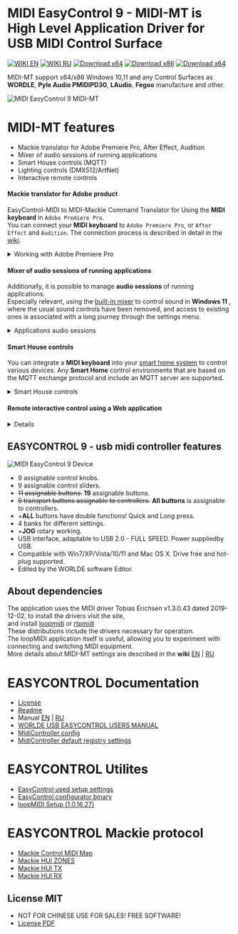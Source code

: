 # MIDI EasyControl 9 - MIDI-MT is High Level Application Driver for USB MIDI Control Surface

[![WIKI EN](https://img.shields.io/badge/wiki-EN-success)](https://claudiacoord.github.io/MIDI-MT/docs/EN/) 
[![WIKI RU](https://img.shields.io/badge/wiki-RU-success)](https://claudiacoord.github.io/MIDI-MT/docs/RU/) 
[![Download x64](https://img.shields.io/badge/Download-x64-brightgreen.svg?style=flat-square)](https://github.com/ClaudiaCoord/MIDI-EasyControl-to-Mackie-translator-for-Premiere-Pro/releases/download/1.0.6.4/MIDIMT_x64.msi) 
[![Download x86](https://img.shields.io/badge/Download-x86-brightgreen.svg?style=flat-square)](https://github.com/ClaudiaCoord/MIDI-EasyControl-to-Mackie-translator-for-Premiere-Pro/releases/download/1.0.6.4/MIDIMT_x86.msi) 
[![Download x64](https://img.shields.io/badge/Download-x64%2Fportable-brightgreen.svg?style=flat-square)](https://github.com/ClaudiaCoord/MIDI-EasyControl-to-Mackie-translator-for-Premiere-Pro/releases/download/1.0.6.4/MIDIMT_x64_Portable.zip)  

MIDI-MT support x64/x86 Windows 10,11 and any Control Surfaces as **WORDLE**, **Pyle Audio PMIDIPD30**, **LAudio**, **Fegoo** manufacture and other.  

![MIDI EasyControl 9 MIDI-MT](https://claudiacoord.github.io/MIDI-EasyControl-to-Mackie-translator-for-Premiere-Pro/Images/web-logo.png)  

# MIDI-MT features

* Mackie translator for Adobe Premiere Pro, After Effect, Audition
* Mixer of audio sessions of running applications
* Smart House controls (MQTT)
* Lighting controls (DMX512/ArtNet)
* Interactive remote controls

#### Mackie translator for Adobe product

EasyControl-MIDI to MIDI-Mackie Command Translator for Using the **MIDI keyboard** in `Adobe Premiere Pro`.  
You can connect your **MIDI keyboard** to `Adobe Premiere Pro`, or `After Effect` and `Audition`. The connection process is described in detail in the [wiki](https://github.com/ClaudiaCoord/MIDI-EasyControl-to-Mackie-translator-for-Premiere-Pro/wiki/EN-Settings-Premiere-Pro).

<details>
    <summary> Working with Adobe Premiere Pro </summary>
    Setting up «Premiere Pro» comes down to selecting a MIDI controller from the «Control Surface» submenu in the «Setup» menu.
    You will only have to assign actions to the functions attached to the controller buttons.
</details>

#### Mixer of audio sessions of running applications

Additionally, it is possible to manage **audio sessions** of running applications.  
Especially relevant, using the [built-in mixer](https://claudiacoord.github.io/MIDI-MT/docs/EN/Audio-Mixer.html) to control sound in **Windows 11** , where the usual sound controls have been removed, and access to existing ones is associated with a long journey through the settings menu.  

<details>
    <summary> Applications audio sessions </summary>
    Control can occur both from a MIDI keyboard and from the built-in sound control panel. 
    To control audio sessions from a MIDI keyboard, there is no need to call up the panel.  
    The panel is only needed to adjust the sound with the mouse, or to visualize the status of ongoing audio sessions.  
</details>

#### Smart House controls

You can integrate a **MIDI keyboard** into your [smart home system](https://claudiacoord.github.io/MIDI-MT/docs/EN/Settings-Module-Smart-House.html) to control various devices.
Any **Smart Home** control environments that are based on the MQTT exchange protocol and include an MQTT server are supported.  

<details>
    <summary> Smart House controls </summary>
    In the Smart Home system, the MQTT protocol must be at least level `5.0`,
    it is possible to work with earlier versions, but stability and full performance for all commands are not guaranteed.
</details>

#### Remote interactive control using a Web application  
<details>

Remote interactive control using the built-in [Web application](https://claudiacoord.github.io/MIDI-MT/docs/EN/Settings-Module-Remote.html) is possible on any operating system. With its help, you can remotely manage all the controls that are defined in your configuration. The number of connected remote control panels is unlimited.  

Any changes made using the `MIDI keyboard`, `control panels` and other input devices are immediately reflected on all control panels. For example, this can help control lighting fixtures with a team of operators. Also, when setting up sound in a studio, it is convenient to be able to regulate sound channels remotely, changing the sound level locally.  
</details>

## EASYCONTROL 9 - usb midi controller features

![MIDI EasyControl 9 Device](https://claudiacoord.github.io/MIDI-MT/images/helper/web-present.png)  

- 9 assignable control knobs.  
- 9 assignable control sliders.  
- ~~11 assignable buttons.~~ **19** assignable buttons.
- ~~6 transport buttons assignable to controllers.~~ **All buttons** is assignable to controllers.  
- +**ALL** buttons have double functions! Quick and Long press.
- 4 banks for different settings.
- +**JOG** rotary working.
- USB interface, adaptable to USB 2.0 - FULL SPEED. Power suppliedby USB.  
- Compatible with Win7/XP/Vista/10/11 and Mac OS X. Drive free and hot-plug supported.  
- Edited by the WORLDE software Editor.  

## About dependencies

The application uses the MIDI driver Tobias Erichsen v1.3.0.43 dated 2019-12-02, to install the drivers visit the site,  
and install [loopmidi](https://www.tobias-erichsen.de/software/loopmidi.html) or [rtpmidi](https://www.tobias-erichsen.de/software/rtpmidi.html)  
These distributions include the drivers necessary for operation.  
The loopMIDI application itself is useful, allowing you to experiment with connecting and switching MIDI equipment.  
More details about MIDI-MT settings are described in the **wiki** [EN](https://claudiacoord.github.io/MIDI-MT/docs/EN/) | [RU](https://claudiacoord.github.io/MIDI-MT/docs/RU/)  

# EASYCONTROL Documentation

- [License](https://claudiacoord.github.io/MIDI-EasyControl-to-Mackie-translator-for-Premiere-Pro/LicenseRu.pdf)  
- [Readme](https://claudiacoord.github.io/MIDI-EasyControl-to-Mackie-translator-for-Premiere-Pro/ReadmeRu.pdf)  
- Manual [EN](https://claudiacoord.github.io/MIDI-EasyControl-to-Mackie-translator-for-Premiere-Pro/Manual-En.pdf) | [RU](https://claudiacoord.github.io/MIDI-EasyControl-to-Mackie-translator-for-Premiere-Pro/Manual-Ru.pdf)  
- [WORLDE USB EASYCONTROL USERS MANUAL](https://claudiacoord.github.io/MIDI-EasyControl-to-Mackie-translator-for-Premiere-Pro/WORLDE_USB_EASYCONTROL_USERS_MANUAL.pdf)  
- [MidiController config](Dist/MidiController.cnf)  
- [MidiController default registry settings](/MIDIMT.reg)  

# EASYCONTROL Utilites

- [EasyControl used setup settings](https://claudiacoord.github.io/MIDI-EasyControl-to-Mackie-translator-for-Premiere-Pro/Dist/MIDIMT.Ctrl_data)  
- [EasyControl configurator binary](https://claudiacoord.github.io/MIDI-EasyControl-to-Mackie-translator-for-Premiere-Pro/Dist/EasyControl.zip)  
- [loopMIDI Setup (1.0.16.27)](https://claudiacoord.github.io/MIDI-EasyControl-to-Mackie-translator-for-Premiere-Pro/Dist/loopMIDISetup_1_0_16_27.zip)  

# EASYCONTROL Mackie protocol

- [Mackie Control MIDI Map](https://claudiacoord.github.io/MIDI-EasyControl-to-Mackie-translator-for-Premiere-Pro/Mackie/MackieControlMIDIMap.pdf)  
- [Mackie HUI ZONES](Mackie/HUIZONES.txt)  
- [Mackie HUI TX](Mackie/HUIREFTX.txt)  
- [Mackie HUI RX](Mackie/HUIREFRX.txt)  

## License MIT

- NOT FOR CHINESE USE FOR SALES! FREE SOFTWARE!  
- [License PDF](https://claudiacoord.github.io/MIDI-EasyControl-to-Mackie-translator-for-Premiere-Pro/LicenseRu.pdf)  
